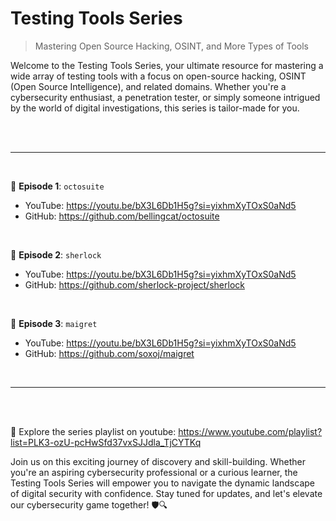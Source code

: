 # Testing Tools Series
> Mastering Open Source Hacking, OSINT, and More Types of Tools

Welcome to the Testing Tools Series, your ultimate resource for mastering a wide array of testing tools with a focus on open-source hacking, OSINT (Open Source Intelligence), and related domains. Whether you're a cybersecurity enthusiast, a penetration tester, or simply someone intrigued by the world of digital investigations, this series is tailor-made for you.

<br><br><hr><br>

🔹 __Episode 1__: `octosuite`  
- YouTube: https://youtu.be/bX3L6Db1H5g?si=yixhmXyTOxS0aNd5
- GitHub: https://github.com/bellingcat/octosuite

<br>

🔹 __Episode 2__: `sherlock`  
- YouTube: https://youtu.be/bX3L6Db1H5g?si=yixhmXyTOxS0aNd5
- GitHub: https://github.com/sherlock-project/sherlock

<br>

🔹 __Episode 3__: `maigret`  
- YouTube: https://youtu.be/bX3L6Db1H5g?si=yixhmXyTOxS0aNd5
- GitHub: https://github.com/soxoj/maigret

<br><hr><br><br>

🔗 Explore the series playlist on youtube: https://www.youtube.com/playlist?list=PLK3-ozU-pcHwSfd37vxSJJdla_TjCYTKq

Join us on this exciting journey of discovery and skill-building. Whether you're an aspiring cybersecurity professional or a curious learner, the Testing Tools Series will empower you to navigate the dynamic landscape of digital security with confidence. Stay tuned for updates, and let's elevate our cybersecurity game together! 🛡️🔍
